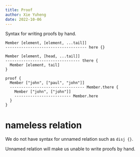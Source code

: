 ```yaml
---
title: Proof
author: Xie Yuheng
date: 2022-10-06
---
```


Syntax for writing proofs by hand.

```
Member [element, [element, ...tail]]
------------------------------------ here {}

Member [element, [head, ...tail]]
--------------------------------- there {
  Member [element, tail]
}

proof {
  Member ["john", ["paul", "john"]]
  --------------------------------- Member.there {
    Member ["john", ["john"]]
    ------------------------- Member.here
  }
}
```

# nameless relation

We do not have syntax for unnamed relation such as `disj {}`.

Unnamed relation will make us unable to write proofs by hand.
